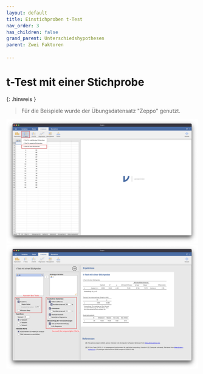 ```yaml
---
layout: default
title: Einstichproben t-Test
nav_order: 3
has_children: false
grand_parent: Unterschiedshypothesen
parent: Zwei Faktoren

---
```


# t-Test mit einer Stichprobe

{: .hinweis }
> Für die Beispiele wurde der Übungsdatensatz "Zeppo" genutzt.

![Einstichprobenttest](./pics/06_01_03_01.png)
![Einstichprobenttest](./pics/06_01_03_02.png)